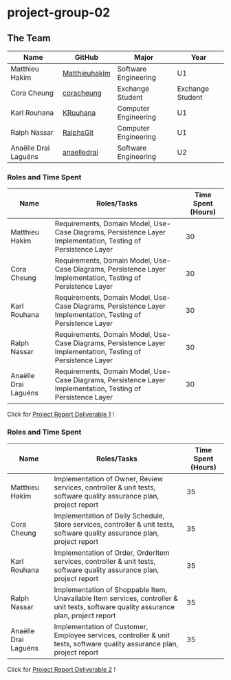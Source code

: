 # project-group-02

## The Team

| Name | GitHub |Major |Year|
| ------------- | ------------- |-----------|--|
| Matthieu Hakim | [Matthieuhakim] | Software Engineering | U1 |
| Cora Cheung | [coracheung] | Exchange Student | Exchange Student |
| Karl Rouhana | [KRouhana] | Computer Engineering | U1 |
| Ralph Nassar | [RalphsGit] | Computer Engineering | U1 |
| Anaëlle Drai Laguéns | [anaelledrai] | Software Engineering | U2 |


[Matthieuhakim]:https://github.com/Matthieuhakim
[coracheung]:https://github.com/coracheung
[KRouhana]:https://github.com/KRouhana
[RalphsGit]:https://github.com/RalphsGit
[anaelledrai]: https://github.com/anaelledrai


### Roles and Time Spent
| Name  | Roles/Tasks |Time Spent (Hours)|
| ------------- | ------------- |---|
| Matthieu Hakim | Requirements, Domain Model, Use-Case Diagrams, Persistence Layer Implementation, Testing of Persistence Layer | 30 |
| Cora Cheung | Requirements, Domain Model, Use-Case Diagrams, Persistence Layer Implementation, Testing of Persistence Layer | 30 |
| Karl Rouhana | Requirements, Domain Model, Use-Case Diagrams, Persistence Layer Implementation, Testing of Persistence Layer | 30 |
| Ralph Nassar | Requirements, Domain Model, Use-Case Diagrams, Persistence Layer Implementation, Testing of Persistence Layer | 30 |
| Anaëlle Drai Laguéns | Requirements, Domain Model, Use-Case Diagrams, Persistence Layer Implementation, Testing of Persistence Layer | 30 |

Click for [Project Report Deliverable 1] !

[Project Report Deliverable 1]:https://github.com/McGill-ECSE321-Winter2022/project-group-group-02/wiki/Project-Report-Deliverable-1


### Roles and Time Spent
| Name  | Roles/Tasks |Time Spent (Hours)|
| ------------- | ------------- |---|
| Matthieu Hakim | Implementation of Owner, Review services, controller & unit tests, software quality assurance plan, project report | 35 |
| Cora Cheung | Implementation of Daily Schedule, Store services, controller & unit tests, software quality assurance plan, project report | 35 |
| Karl Rouhana | Implementation of Order, OrderItem services, controller & unit tests, software quality assurance plan, project report | 35 |
| Ralph Nassar | Implementation of Shoppable Item, Unavailable Item services, controller & unit tests, software quality assurance plan, project report | 35 |
| Anaëlle Drai Laguéns | Implementation of Customer, Employee services, controller & unit tests, software quality assurance plan, project report| 35 |

Click for [Project Report Deliverable 2] !

[Project Report Deliverable 2]:https://github.com/McGill-ECSE321-Winter2022/project-group-group-02/wiki/Project-Report-Deliverable-1







